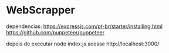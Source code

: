 # WebScrapper
dependencias:
https://expressjs.com/pt-br/starter/installing.html <br>
https://github.com/puppeteer/puppeteer

depois de executar node index.js acesse http://localhost:3000/
